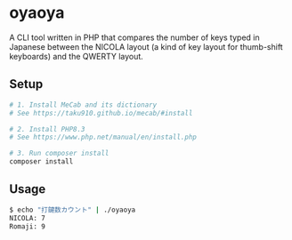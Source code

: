 # oyaoya

A CLI tool written in PHP that compares the number of keys typed in Japanese between the NICOLA layout (a kind of key layout for thumb-shift keyboards) and the QWERTY layout.

## Setup

```sh
# 1. Install MeCab and its dictionary
# See https://taku910.github.io/mecab/#install

# 2. Install PHP8.3
# See https://www.php.net/manual/en/install.php

# 3. Run composer install
composer install
```

## Usage

```sh
$ echo "打鍵数カウント" | ./oyaoya
NICOLA: 7
Romaji: 9
```

